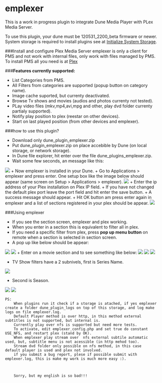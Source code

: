 emplexer
========

This is a work in progress plugin to integrate Dune Media Player with PLex Media Server.

To use this plugin, your dune must be 120531_2200_beta firmware or newer.
System storage is required to install plugins see at <a href="http://dune-hd.com/firmware/usb_flash_drive/">Initialize System Storage</a>.

###Install and configure Plex Media Server
emplexer is only a client for PMS and not work with internal files, only work with files managed by PMS.
To install PMS all you need is at <a href="http://www.plexapp.com/help/">Plex</a>

###__Features currently supported:__


+ List Categories from PMS.
+ All Filters from categories are supported (popup button on category name).
+ Image cache suported, but currenty deactivated.
+ Browse Tv shows and movies (audios and photos currenty not tested).
+ PLay video files (mkv,mp4,avi,mpg and other, play dvd folder currenty partialy supported).
+ Notify play position to plex (reestar on other devices).
+ Start on last played position (from other devices and emplexer).
			
###how to use this plugin?
+ Download only dune\_plugin\_emplexer.zip
+ Put dune\_plugin\_emplexer.zip on place accebible by Dune (on local storage, or network storage).
+ In Dune file explorer, hit enter over the file dune\_plugins\_emplexer.zip.
+ Wait some few seconds, an message like this:
 <img src="https://dl.dropbox.com/u/5493320/emplexe_plugins_screenshots/success_install.png">
+ Now emplexer is installed in your Dune.
+ Go to Applications > emplexer and press enter. One setup box like the image below should appear (same screen on Setup > Applications > emplexer).
<img src="https://dl.dropbox.com/u/5493320/emplexe_plugins_screenshots/config_modal.png">
+ Enter the ip address of your Plex installation on Plex IP field. 
+ If you have not changed the default plex port leave the port field and hit enter the save button.
+ A success message should appear.
+ Hit OK button am press enter again in emplexer and a list of sections registered in your plex should be appear.
<img src="https://dl.dropbox.com/u/5493320/emplexe_plugins_screenshots/section_screen.png">

###Using emplexer

+ If you see the section screen, emplexer and plex working.
+ When you enter in a section this is equivalent to filter all in plex.
+ If you need a specific filter from plex, press __pop up menu button__ on remote when a section is selected in section screen.
+ A pop up like below should be appear:
<img src="https://dl.dropbox.com/u/5493320/emplexe_plugins_screenshots/anime_filters.png">
<img src="https://dl.dropbox.com/u/5493320/emplexe_plugins_screenshots/movies_filters.png">
+ Enter on a movie section and to see something like below:
<img src="https://dl.dropbox.com/u/5493320/emplexe_plugins_screenshots/movies_big_thumbs_with_details.png">
<img src="https://dl.dropbox.com/u/5493320/emplexe_plugins_screenshots/movies_big_without_detail.png">
<img src="https://dl.dropbox.com/u/5493320/emplexe_plugins_screenshots/movies_text_list_with_details.png">

+ TV Show filters have a 2 subnivels, first is Series Name.
<img src="https://dl.dropbox.com/u/5493320/emplexe_plugins_screenshots/tv_shows_big_thumbs_with_details.png">

+ Second is Season.
<img src="https://dl.dropbox.com/u/5493320/emplexe_plugins_screenshots/tv_show_list_with_details.png">
<img src="https://dl.dropbox.com/u/5493320/emplexe_plugins_screenshots/tv_shows_seasons_with_big_thumbs%20and%20detail.png">


	PS:
		When plugins run it check if a storage is atached, if yes emplexer create a folder dune_plugin_logs on top of this storage, and log make logs on file emplexer.log.
		Default Player method is over http, in this method external subtitles is not supported, but internal is.
		Currently play over nfs is supported but need more tests.
		To activate, edit emplexer_config.php and set true do constant USE_NFS, and restart plex (stand by OK).
		When emplexer play stream over 	nfs external subtile automatic used, but, subtitle menu is not acessible (in http mehod too).
		Stream dvd folder only possible on nfs method, in this case default player is used and plex not involved.
		if you submit a bug report, plese if possible submit with emplexer.log, this is make my work is much more easy :).



		Sorry, but my english is so bad!!!